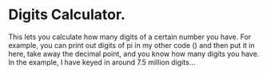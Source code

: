 # Digits Calculator.
This lets you calculate how many digits of a certain number you have. For example, you can print out digits of pi in my other code () and then put it in here, take away the decimal point, and you know how many digits you have. In the example, I have keyed in around 7.5 million digits...
